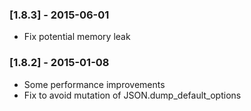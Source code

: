 ### [1.8.3] - 2015-06-01
* Fix potential memory leak

### [1.8.2] - 2015-01-08
* Some performance improvements
* Fix to avoid mutation of JSON.dump_default_options
